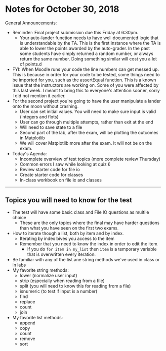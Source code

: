 # Notes for October 30, 2018

General Announcements:
* Reminder: Final project submission due this Friday at 6:30pm.
    * Your auto-lander function needs to have well documented logic that is understandable by the TA. This is the first instance where the TA is able to lower the points awarded by the auto-grader. In the past some students have simply returned a random number, or always return the same number. Doing something similar will cost you a lot of points.d
* FYI: When Moodle runs your code the line numbers can get messed up. This is because in order for your code to be tested, some things need to be imported for you, such as the assertEqual function. This is a known issue that the instructors are working on. Some of you were affected by this last week. I meant to bring this to everyone's attention sooner, sorry I did not mention it earlier.
* For the second project you're going to have the user manipulate a lander onto the moon without crashing. 
    * User can set initial values. You will need to make sure input is valid (integers and flots)
    * User can go through multiple attempts, rather than exit at the end
    * Will need to save state to a file
    * Second part of the lab, after the exam, will be plotting the outcomes in Matplotlib
    * We will cover Matplotlib more after the exam. It will not be on the exam.
* Today's Agenda:
    * Incomplete overview of test topics (more complete review Thursday)
    * Common errors I saw while looking at quiz 6
    * Review starter code for file io
    * Create starter code for classes
    * In-class workbook on file io and classes

---

## Topics you will need to know for the test
* The test will have some basic class and File IO questions as multile choice
    * These are the only topics where the final may have harder questions than what you have seen on the first two exams.
* How to iterate though a list, both by item and by index. 
    * Iterating by index bives you access to the item
    * Remember that you need to know the index in order to edit the item.
        * If you do `for item in my_list` then `item` is a temporary variable that is overwritten every iteration. 
* Be familiar with any of the list ane string methods we've used in class or in labs
* My favorite string methods:
    * lower (normalize user input)
    * strip (especially when reading from a file)
    * split (you will need to know this for reading from a file)
    * isnumeric (to test if input is a number)
    * find
    * replace
    * count
    * join
* My favorite list methods:
    * append
    * copy
    * count
    * remove
    * sort


